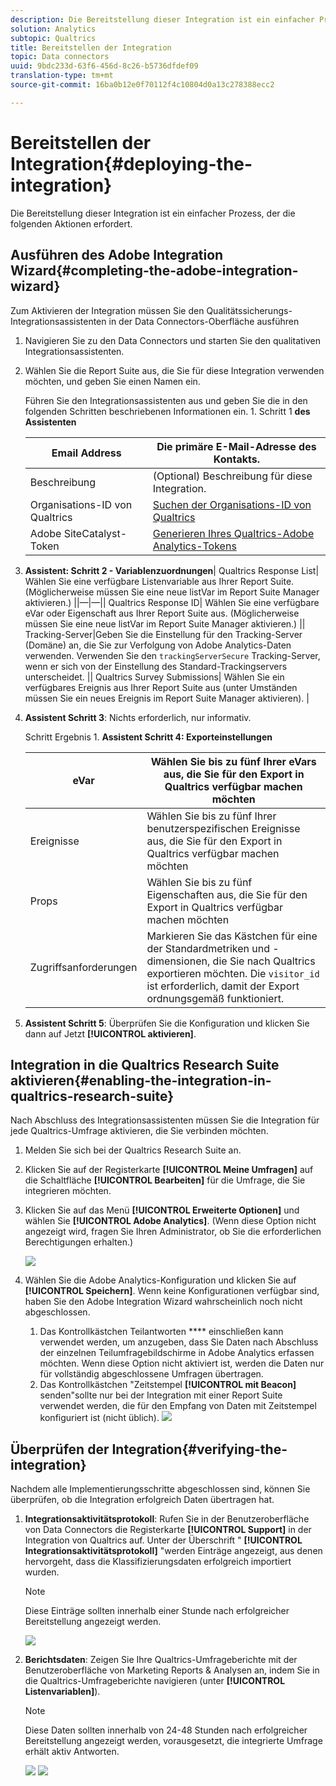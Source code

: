 ```yaml
---
description: Die Bereitstellung dieser Integration ist ein einfacher Prozess, der die folgenden Aktionen erfordert.
solution: Analytics
subtopic: Qualtrics
title: Bereitstellen der Integration
topic: Data connectors
uuid: 9bdc233d-63f6-456d-8c26-b5736dfdef09
translation-type: tm+mt
source-git-commit: 16ba0b12e0f70112f4c10804d0a13c278388ecc2

---
```



# Bereitstellen der Integration{#deploying-the-integration}

Die Bereitstellung dieser Integration ist ein einfacher Prozess, der die folgenden Aktionen erfordert.

## Ausführen des Adobe Integration Wizard{#completing-the-adobe-integration-wizard}

Zum Aktivieren der Integration müssen Sie den Qualitätssicherungs-Integrationsassistenten in der Data Connectors-Oberfläche ausführen

1. Navigieren Sie zu den Data Connectors und starten Sie den qualitativen Integrationsassistenten.
1. Wählen Sie die Report Suite aus, die Sie für diese Integration verwenden möchten, und geben Sie einen Namen ein.

   Führen Sie den Integrationsassistenten aus und geben Sie die in den folgenden Schritten beschriebenen Informationen ein. 1. Schritt 1 **des Assistenten**

   | Email Address | Die primäre E-Mail-Adresse des Kontakts. |
   |---|---|
   | Beschreibung | (Optional) Beschreibung für diese Integration. |
   | Organisations-ID von Qualtrics | [Suchen der Organisations-ID von Qualtrics](../qualtrics-overview/qualtrics-org-id.md) |
   | Adobe SiteCatalyst-Token | [Generieren Ihres Qualtrics-Adobe Analytics-Tokens](../qualtrics-overview/qualtrics-token.md) |

1. **Assistent: Schritt 2 - Variablenzuordnungen**| Qualtrics Response List| Wählen Sie eine verfügbare Listenvariable aus Ihrer Report Suite. (Möglicherweise müssen Sie eine neue listVar im Report Suite Manager aktivieren.)  ||—|—|| Qualtrics Response ID| Wählen Sie eine verfügbare eVar oder Eigenschaft aus Ihrer Report Suite aus. (Möglicherweise müssen Sie eine neue listVar im Report Suite Manager aktivieren.)  || Tracking-Server|Geben Sie die Einstellung für den Tracking-Server (Domäne) an, die Sie zur Verfolgung von Adobe Analytics-Daten verwenden. Verwenden Sie den `trackingServerSecure` Tracking-Server, wenn er sich von der Einstellung des Standard-Trackingservers unterscheidet.  || Qualtrics Survey Submissions| Wählen Sie ein verfügbares Ereignis aus Ihrer Report Suite aus (unter Umständen müssen Sie ein neues Ereignis im Report Suite Manager aktivieren).  |

1. **Assistent Schritt 3**: Nichts erforderlich, nur informativ.

   Schritt Ergebnis 1. **Assistent Schritt 4: Exporteinstellungen**

   | eVar | Wählen Sie bis zu fünf Ihrer eVars aus, die Sie für den Export in Qualtrics verfügbar machen möchten |
   |---|---|
   | Ereignisse | Wählen Sie bis zu fünf Ihrer benutzerspezifischen Ereignisse aus, die Sie für den Export in Qualtrics verfügbar machen möchten |
   | Props | Wählen Sie bis zu fünf Eigenschaften aus, die Sie für den Export in Qualtrics verfügbar machen möchten |
   | Zugriffsanforderungen | Markieren Sie das Kästchen für eine der Standardmetriken und -dimensionen, die Sie nach Qualtrics exportieren möchten. Die `visitor_id` ist erforderlich, damit der Export ordnungsgemäß funktioniert. |

1. **Assistent Schritt 5**: Überprüfen Sie die Konfiguration und klicken Sie dann auf Jetzt **[!UICONTROL aktivieren]**.

## Integration in die Qualtrics Research Suite aktivieren{#enabling-the-integration-in-qualtrics-research-suite}

Nach Abschluss des Integrationsassistenten müssen Sie die Integration für jede Qualtrics-Umfrage aktivieren, die Sie verbinden möchten.

1. Melden Sie sich bei der Qualtrics Research Suite an.
1. Klicken Sie auf der Registerkarte **[!UICONTROL Meine Umfragen]** auf die Schaltfläche **[!UICONTROL Bearbeiten]** für die Umfrage, die Sie integrieren möchten.
1. Klicken Sie auf das Menü **[!UICONTROL Erweiterte Optionen]** und wählen Sie **[!UICONTROL Adobe Analytics]**. (Wenn diese Option nicht angezeigt wird, fragen Sie Ihren Administrator, ob Sie die erforderlichen Berechtigungen erhalten.)

   ![](assets/advanced_options.png)

1. Wählen Sie die Adobe Analytics-Konfiguration und klicken Sie auf **[!UICONTROL Speichern]**. Wenn keine Konfigurationen verfügbar sind, haben Sie den Adobe Integration Wizard wahrscheinlich noch nicht abgeschlossen.
   1. Das Kontrollkästchen Teilantworten **** einschließen kann verwendet werden, um anzugeben, dass Sie Daten nach Abschluss der einzelnen Teilumfragebildschirme in Adobe Analytics erfassen möchten. Wenn diese Option nicht aktiviert ist, werden die Daten nur für vollständig abgeschlossene Umfragen übertragen.
   1. Das Kontrollkästchen "Zeitstempel **[!UICONTROL mit Beacon]** senden"sollte nur bei der Integration mit einer Report Suite verwendet werden, die für den Empfang von Daten mit Zeitstempel konfiguriert ist (nicht üblich).
   ![](assets/integration_config.png)

## Überprüfen der Integration{#verifying-the-integration}

Nachdem alle Implementierungsschritte abgeschlossen sind, können Sie überprüfen, ob die Integration erfolgreich Daten übertragen hat.

1. **Integrationsaktivitätsprotokoll**: Rufen Sie in der Benutzeroberfläche von Data Connectors die Registerkarte **[!UICONTROL Support]** in der Integration von Qualtrics auf. Unter der Überschrift " **[!UICONTROL Integrationsaktivitätsprotokoll]** "werden Einträge angezeigt, aus denen hervorgeht, dass die Klassifizierungsdaten erfolgreich importiert wurden.

   >[!NOTE]
   >
   >Diese Einträge sollten innerhalb einer Stunde nach erfolgreicher Bereitstellung angezeigt werden.

   ![](assets/verify-1.png)

1. **Berichtsdaten**: Zeigen Sie Ihre Qualtrics-Umfrageberichte mit der Benutzeroberfläche von Marketing Reports &amp; Analysen an, indem Sie in die Qualtrics-Umfrageberichte navigieren (unter **[!UICONTROL Listenvariablen]**).

   >[!NOTE]
   >
   >Diese Daten sollten innerhalb von 24-48 Stunden nach erfolgreicher Bereitstellung angezeigt werden, vorausgesetzt, die integrierte Umfrage erhält aktiv Antworten.

   ![](assets/verify-2.png) ![](assets/verify-3.png)


